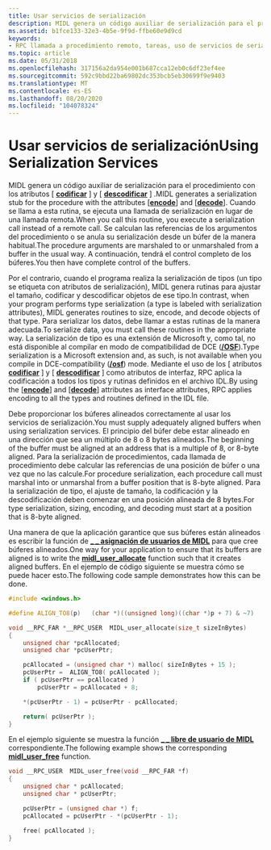 ```yaml
---
title: Usar servicios de serialización
description: MIDL genera un código auxiliar de serialización para el procedimiento con los atributos \ encode \ y \ decode \.
ms.assetid: b1fce133-32e3-4b5e-9f9d-ffbe60e9d9cd
keywords:
- RPC llamada a procedimiento remoto, tareas, uso de servicios de serialización
ms.topic: article
ms.date: 05/31/2018
ms.openlocfilehash: 317156a2da954e001b687cca12eb0c6df23ef4ee
ms.sourcegitcommit: 592c9bbd22ba69802dc353bcb5eb30699f9e9403
ms.translationtype: MT
ms.contentlocale: es-ES
ms.lasthandoff: 08/20/2020
ms.locfileid: "104078324"
---
```

# <a name="using-serialization-services"></a><span data-ttu-id="c138b-104">Usar servicios de serialización</span><span class="sxs-lookup"><span data-stu-id="c138b-104">Using Serialization Services</span></span>

<span data-ttu-id="c138b-105">MIDL genera un código auxiliar de serialización para el procedimiento con los atributos \[ [**codificar**](/windows/desktop/Midl/encode) \] y \[ [**descodificar**](/windows/desktop/Midl/decode) \] .</span><span class="sxs-lookup"><span data-stu-id="c138b-105">MIDL generates a serialization stub for the procedure with the attributes \[[**encode**](/windows/desktop/Midl/encode)\] and \[[**decode**](/windows/desktop/Midl/decode)\].</span></span> <span data-ttu-id="c138b-106">Cuando se llama a esta rutina, se ejecuta una llamada de serialización en lugar de una llamada remota.</span><span class="sxs-lookup"><span data-stu-id="c138b-106">When you call this routine, you execute a serialization call instead of a remote call.</span></span> <span data-ttu-id="c138b-107">Se calculan las referencias de los argumentos del procedimiento o se anula su serialización desde un búfer de la manera habitual.</span><span class="sxs-lookup"><span data-stu-id="c138b-107">The procedure arguments are marshaled to or unmarshaled from a buffer in the usual way.</span></span> <span data-ttu-id="c138b-108">A continuación, tendrá el control completo de los búferes.</span><span class="sxs-lookup"><span data-stu-id="c138b-108">You then have complete control of the buffers.</span></span>

<span data-ttu-id="c138b-109">Por el contrario, cuando el programa realiza la serialización de tipos (un tipo se etiqueta con atributos de serialización), MIDL genera rutinas para ajustar el tamaño, codificar y descodificar objetos de ese tipo.</span><span class="sxs-lookup"><span data-stu-id="c138b-109">In contrast, when your program performs type serialization (a type is labeled with serialization attributes), MIDL generates routines to size, encode, and decode objects of that type.</span></span> <span data-ttu-id="c138b-110">Para serializar los datos, debe llamar a estas rutinas de la manera adecuada.</span><span class="sxs-lookup"><span data-stu-id="c138b-110">To serialize data, you must call these routines in the appropriate way.</span></span> <span data-ttu-id="c138b-111">La serialización de tipo es una extensión de Microsoft y, como tal, no está disponible al compilar en modo de compatibilidad de DCE ([**/OSF**](/windows/desktop/Midl/-osf)).</span><span class="sxs-lookup"><span data-stu-id="c138b-111">Type serialization is a Microsoft extension and, as such, is not available when you compile in DCE-compatibility ([**/osf**](/windows/desktop/Midl/-osf)) mode.</span></span> <span data-ttu-id="c138b-112">Mediante el uso de los \[ atributos [**codificar**](/windows/desktop/Midl/encode) \] y \[ [**descodificar**](/windows/desktop/Midl/decode) \] como atributos de interfaz, RPC aplica la codificación a todos los tipos y rutinas definidos en el archivo IDL.</span><span class="sxs-lookup"><span data-stu-id="c138b-112">By using the \[[**encode**](/windows/desktop/Midl/encode)\] and \[[**decode**](/windows/desktop/Midl/decode)\] attributes as interface attributes, RPC applies encoding to all the types and routines defined in the IDL file.</span></span>

<span data-ttu-id="c138b-113">Debe proporcionar los búferes alineados correctamente al usar los servicios de serialización.</span><span class="sxs-lookup"><span data-stu-id="c138b-113">You must supply adequately aligned buffers when using serialization services.</span></span> <span data-ttu-id="c138b-114">El principio del búfer debe estar alineado en una dirección que sea un múltiplo de 8 o 8 bytes alineados.</span><span class="sxs-lookup"><span data-stu-id="c138b-114">The beginning of the buffer must be aligned at an address that is a multiple of 8, or 8-byte aligned.</span></span> <span data-ttu-id="c138b-115">Para la serialización de procedimientos, cada llamada de procedimiento debe calcular las referencias de una posición de búfer o una vez que no las calcule.</span><span class="sxs-lookup"><span data-stu-id="c138b-115">For procedure serialization, each procedure call must marshal into or unmarshal from a buffer position that is 8-byte aligned.</span></span> <span data-ttu-id="c138b-116">Para la serialización de tipo, el ajuste de tamaño, la codificación y la descodificación deben comenzar en una posición alineada de 8 bytes.</span><span class="sxs-lookup"><span data-stu-id="c138b-116">For type serialization, sizing, encoding, and decoding must start at a position that is 8-byte aligned.</span></span>

<span data-ttu-id="c138b-117">Una manera de que la aplicación garantice que sus búferes están alineados es escribir la función de [**\_ \_ asignación de usuarios de MIDL**](/windows/desktop/Midl/midl-user-allocate-1) para que cree búferes alineados.</span><span class="sxs-lookup"><span data-stu-id="c138b-117">One way for your application to ensure that its buffers are aligned is to write the [**midl\_user\_allocate**](/windows/desktop/Midl/midl-user-allocate-1) function such that it creates aligned buffers.</span></span> <span data-ttu-id="c138b-118">En el ejemplo de código siguiente se muestra cómo se puede hacer esto.</span><span class="sxs-lookup"><span data-stu-id="c138b-118">The following code sample demonstrates how this can be done.</span></span>


```C++
#include <windows.h>

#define ALIGN_TO8(p)   (char *)((unsigned long)((char *)p + 7) & ~7)

void __RPC_FAR *__RPC_USER  MIDL_user_allocate(size_t sizeInBytes)
{
    unsigned char *pcAllocated;
    unsigned char *pcUserPtr;

    pcAllocated = (unsigned char *) malloc( sizeInBytes + 15 );
    pcUserPtr =  ALIGN_TO8( pcAllocated );
    if ( pcUserPtr == pcAllocated )
        pcUserPtr = pcAllocated + 8;

    *(pcUserPtr - 1) = pcUserPtr - pcAllocated;

    return( pcUserPtr );
}
```



<span data-ttu-id="c138b-119">En el ejemplo siguiente se muestra la función [**\_ \_ libre de usuario de MIDL**](/windows/desktop/Midl/midl-user-free-1) correspondiente.</span><span class="sxs-lookup"><span data-stu-id="c138b-119">The following example shows the corresponding [**midl\_user\_free**](/windows/desktop/Midl/midl-user-free-1) function.</span></span>


```C++
void __RPC_USER  MIDL_user_free(void __RPC_FAR *f)
{
    unsigned char * pcAllocated;
    unsigned char * pcUserPtr;

    pcUserPtr = (unsigned char *) f;
    pcAllocated = pcUserPtr - *(pcUserPtr - 1);

    free( pcAllocated );
}
```



 

 